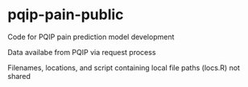 # pqip-pain-public
Code for PQIP pain prediction model development

Data availabe from PQIP via request process

Filenames, locations, and script containing local file paths (locs.R) not shared
